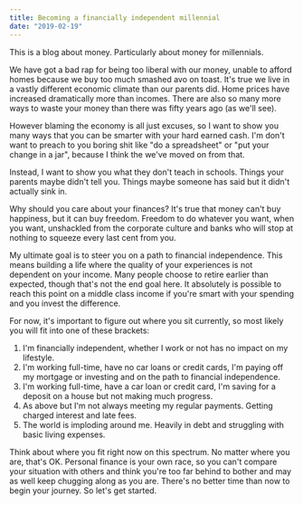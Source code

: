 ```yaml
---
title: Becoming a financially independent millennial
date: "2019-02-19"
---
```


This is a blog about money. Particularly about money for millennials.

We have got a bad rap for being too liberal with our money, unable to afford homes because we buy too much smashed avo on toast. It's true we live in a vastly different economic climate than our parents did. Home prices have increased dramatically more than incomes. There are also so many more ways to waste your money than there was fifty years ago (as we'll see).

However blaming the economy is all just excuses, so I want to show you many ways that you can be smarter with your hard earned cash. I'm don't want to preach to you boring shit like "do a spreadsheet" or "put your change in a jar", because I think the we've moved on from that.

Instead, I want to show you what they don't teach in schools. Things your parents maybe didn't tell you. Things maybe someone has said but it didn't actually sink in.

Why should you care about your finances? It's true that money can't buy happiness, but it can buy freedom. Freedom to do whatever you want, when you want, unshackled from the corporate culture and banks who will stop at nothing to squeeze every last cent from you.

My ultimate goal is to steer you on a path to financial independence. This means building a life where the quality of your experiences is not dependent on your income. Many people choose to retire earlier than expected, though that's not the end goal here. It absolutely is possible to reach this point on a middle class income if you're smart with your spending and you invest the difference.

For now, it's important to figure out where you sit currently, so most likely you will fit into one of these brackets:

1. I'm financially independent, whether I work or not has no impact on my lifestyle.
2. I'm working full-time, have no car loans or credit cards, I'm paying off my mortgage or investing and on the path to financial independence.
3. I'm working full-time, have a car loan or credit card, I'm saving for a deposit on a house but not making much progress.
4. As above but I'm not always meeting my regular payments. Getting charged interest and late fees.
5. The world is imploding around me. Heavily in debt and struggling with basic living expenses.

Think about where you fit right now on this spectrum. No matter where you are, that's OK. Personal finance is your own race, so you can't compare your situation with others and think you're too far behind to bother and may as well keep chugging along as you are. There's no better time than now to begin your journey. So let's get started.
